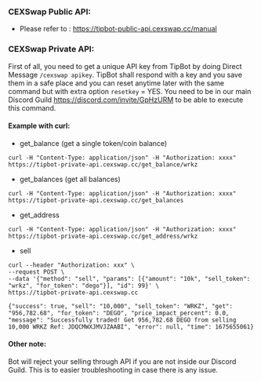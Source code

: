 ### CEXSwap Public API:
* Please refer to : <https://tipbot-public-api.cexswap.cc/manual>

### CEXSwap Private API:
First of all, you need to get a unique API key from TipBot by doing Direct Message `/cexswap apikey`. TipBot shall respond with a key and you save them in a safe place and you can reset anytime later with the same command but with extra option `resetkey` = YES. You need to be in our main Discord Guild <https://discord.com/invite/GpHzURM> to be able to execute this command.

#### Example with curl:
  * get_balance (get a single token/coin balance)

  ```
  curl -H "Content-Type: application/json" -H "Authorization: xxxx" https://tipbot-private-api.cexswap.cc/get_balance/wrkz
  ```

  * get_balances (get all balances)

  ```
  curl -H "Content-Type: application/json" -H "Authorization: xxxx" https://tipbot-private-api.cexswap.cc/get_balances
  ```

  * get_address

  ```
  curl -H "Content-Type: application/json" -H "Authorization: xxxx" https://tipbot-private-api.cexswap.cc/get_address/wrkz
  ```

  * sell

  ```
  curl --header "Authorization: xxx" \
  --request POST \
  --data '{"method": "sell", "params": [{"amount": "10k", "sell_token": "wrkz", "for_token": "dego"}], "id": 99}' \
  https://tipbot-private-api.cexswap.cc
  ```

  ```
  {"success": true, "sell": "10,000", "sell_token": "WRKZ", "get": "956,782.68", "for_token": "DEGO", "price_impact_percent": 0.0, "message": "Successfully traded! Get 956,782.68 DEGO from selling 10,000 WRKZ Ref: JDQCMWXJMVJZAABI", "error": null, "time": 1675655061}
  ```

#### Other note:
Bot will reject your selling through API if you are not inside our Discord Guild. This is to easier troubleshooting in case there is any issue.
